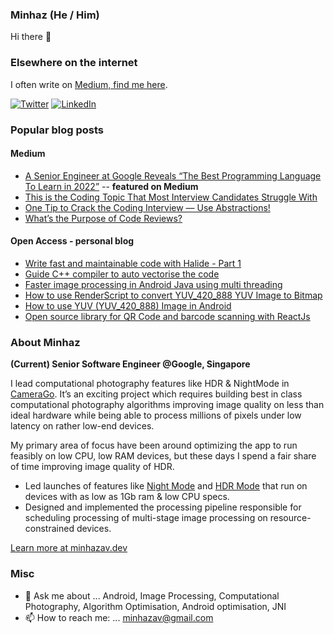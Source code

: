 ### Minhaz (He / Him)
Hi there 👋

### Elsewhere on the internet

I often write on [Medium, find me here](https://minhazav.medium.com).

[![Twitter](https://user-images.githubusercontent.com/282759/84680160-40c90c80-af00-11ea-8390-bb86858c5fa5.png)](https://twitter.com/minhazav) 
[![LinkedIn](https://user-images.githubusercontent.com/282759/84680162-4161a300-af00-11ea-912c-8f32e5cc1676.png)](https://linkedin.com/in/minhazav)

### Popular blog posts

#### Medium
-   [A Senior Engineer at Google Reveals “The Best Programming Language To Learn in 2022”](https://betterprogramming.pub/the-best-programming-language-to-learn-in-2022-senior-engineer-at-google-explains-5abcbc5f6556) -- **featured on Medium**
-   [This is the Coding Topic That Most Interview Candidates Struggle With](https://betterprogramming.pub/the-topic-i-have-seen-most-interview-candidate-struggle-with-9e11b92ea65e)
-   [One Tip to Crack the Coding Interview — Use Abstractions!](https://betterprogramming.pub/coding-interview-1-tip-use-abstractions-73d0f2b7b2ce)
-   [What’s the Purpose of Code Reviews?](https://betterprogramming.pub/the-purpose-of-code-review-c9942ee551e2)

#### Open Access - personal blog
-   [Write fast and maintainable code with Halide - Part 1](https://blog.minhazav.dev/write-fast-and-maintainable-code-with-halide/)
-   [Guide C++ compiler to auto vectorise the code](https://blog.minhazav.dev/guide-compiler-to-auto-vectorise/)
-   [Faster image processing in Android Java using multi threading](https://blog.minhazav.dev/faster-image-processing-in-android-java-using-multi-threading/)
-   [How to use RenderScript to convert YUV_420_888 YUV Image to Bitmap](https://blog.minhazav.dev/how-to-use-renderscript-to-convert-YUV_420_888-yuv-image-to-bitmap/)
-   [How to use YUV (YUV_420_888) Image in Android](https://blog.minhazav.dev/how-to-convert-yuv-420-sp-android.media.Image-to-Bitmap-or-jpeg/)
-   [Open source library for QR Code and barcode scanning with ReactJs](https://scanapp.org/blog/2021/09/24/open-source-library-for-qr-code-and-barcode-scanning-with-reactjs.html)

### About Minhaz
**(Current) Senior Software Engineer @Google, Singapore**

I lead computational photography features like HDR & NightMode in [CameraGo](https://blog.google/products/android/android-go-camera-go/). It’s an exciting project which requires building best in class computational photography algorithms improving image quality on less than ideal hardware while being able to process millions of pixels under low latency on rather low-end devices.

My primary area of focus have been around optimizing the app to run feasibly on low CPU, low RAM devices, but these days I spend a fair share of time improving image quality of HDR.

-   Led launches of features like [Night Mode](https://www.xda-developers.com/google-camera-android-go-mod-night-mode-low-light-photography/) and [HDR Mode](https://www.xda-developers.com/google-camera-go-rolling-out-hdr-support/) that run on devices with as low as 1Gb ram & low CPU specs.
-  Designed and implemented the processing pipeline responsible for scheduling processing of multi-stage image processing on resource-constrained devices.

[Learn more at minhazav.dev](https://blog.minhazav.dev/about/)

### Misc

- 💬 Ask me about ... Android, Image Processing, Computational Photography, Algorithm Optimisation, Android optimisation, JNI
- 📫 How to reach me: ... [minhazav@gmail.com](mailto:minhazav@gmail.com)

